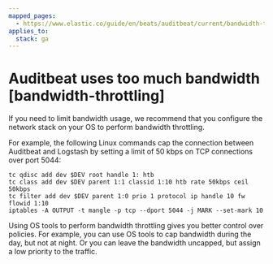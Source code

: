 ```yaml
---
mapped_pages:
  - https://www.elastic.co/guide/en/beats/auditbeat/current/bandwidth-throttling.html
applies_to:
  stack: ga
---
```


# Auditbeat uses too much bandwidth [bandwidth-throttling]

If you need to limit bandwidth usage, we recommend that you configure the network stack on your OS to perform bandwidth throttling.

For example, the following Linux commands cap the connection between Auditbeat and Logstash by setting a limit of 50 kbps on TCP connections over port 5044:

```shell
tc qdisc add dev $DEV root handle 1: htb
tc class add dev $DEV parent 1:1 classid 1:10 htb rate 50kbps ceil 50kbps
tc filter add dev $DEV parent 1:0 prio 1 protocol ip handle 10 fw flowid 1:10
iptables -A OUTPUT -t mangle -p tcp --dport 5044 -j MARK --set-mark 10
```

Using OS tools to perform bandwidth throttling gives you better control over policies. For example, you can use OS tools to cap bandwidth during the day, but not at night. Or you can leave the bandwidth uncapped, but assign a low priority to the traffic.

